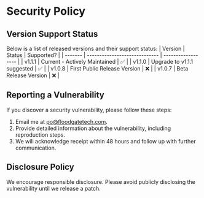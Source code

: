 # Security Policy

## Version Support Status
Below is a list of released versions and their support status:
| Version | Status                        | Supported?         |
| ------- | ----------------------------- | ------------------ |
| v1.1.1  | Current - Actively Maintained | :white_check_mark: |
| v1.1.0  | Upgrade to v1.1.1 suggested   | :white_check_mark: |
| v1.0.8  | First Public Release Version  | :x:                |
| v1.0.7  | Beta Release Version          | :x:                |

## Reporting a Vulnerability
If you discover a security vulnerability, please follow these steps:
1. Email me at [po@floodgatetech.com](mailto:po@floodgatetech.com).
2. Provide detailed information about the vulnerability, including reproduction steps.
3. We will acknowledge receipt within 48 hours and follow up with further communication.

## Disclosure Policy
We encourage responsible disclosure. Please avoid publicly disclosing the vulnerability until we release a patch.
